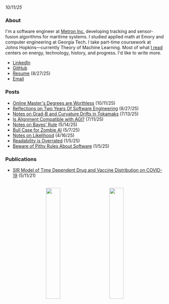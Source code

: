 <!-- trick pandoc to not wrapping date in a paragraph tag -->
<em>10/11/25</em>
<h3 id="about">About</h3>

I'm a software engineer at [Metron Inc.](https://metsci.com) developing tracking and sensor-fusion algorithms for maritime systems. I studied applied math at Emory and computer engineering at Georgia Tech. I take part-time coursework at Johns Hopkins—currently Theory of Machine Learning. Most of what [I read](https://www.goodreads.com/user/show/184711854-laird-stewart) centers on energy, technology, history, and progress. I'd like to write more.

- [LinkedIn](https://linkedin.com/in/lairdstewart)
- [GitHub](https://github.com/lairdstewart)
- [Resume](resources/resume.pdf) (8/27/25)
- [Email](mailto:me@lairdstewart.com)

### Posts
- [Online Master's Degrees are Worthless](online-masters.html) (10/11/25)
- [Reflections on Two Years Of Software Engineering](2-years.html) (8/27/25)
- [Notes on Grad-B and Curvature Drifts in Tokamaks](tokamak-drift.html) (7/13/25)
- [Is Alignment Compatible with AGI?](alignment-question.html) (7/11/25)
- [Notes on Bayes' Rule](bayes-rule.html) (5/14/25)
- [Bull Case for Zombie AI](zombie-ai-bull-case.html) (5/7/25)
- [Notes on Likelihood](likelihood.html) (4/16/25)
- [Readability is Overrated](readability-is-overrated.html) (1/5/25)
- [Beware of Pithy Rules About Software](beware-pithy-rules.html) (1/5/25)

### Publications
- [SIR Model of Time Dependent Drug and Vaccine Distribution on COVID-19](resources/covid-sir-model.pdf) (5/11/21)

<br />
<div style="text-align: center;">
<img src="resources/light-ovals.gif" width="30%" style="margin-right: 10%"/><img src="resources/dark-ovals.gif" width="30%"/>
</div>